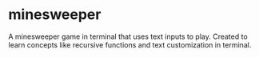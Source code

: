 # minesweeper
A minesweeper game in terminal that uses text inputs to play. Created to learn concepts like recursive functions and text customization in terminal.
